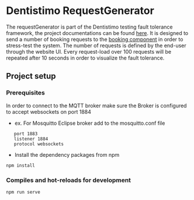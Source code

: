 # Dentistimo RequestGenerator
The requestGenerator is part of the Dentistimo testing fault tolerance framework, the project documentations can be found [here](https://github.com/krasen86/documentation). It is designed to send a number of booking requests to the [booking component](https://github.com/krasen86/booking) in order to stress-test the system. The number of requests is defined by the end-user through the website UI. Every request-load over 100 requests will be repeated after 10 seconds in order to visualize the fault tolerance.

## Project setup

### Prerequisites
In order to connect to the MQTT broker make sure the Broker is configured to accept websockets on port 1884
- ex. For Mosquitto Eclipse broker add to the mosquitto.conf file 

```
   port 1883
   listener 1884
   protocol websockets
``` 
- Install the dependency packages from npm
``` 
npm install
```

### Compiles and hot-reloads for development
```
npm run serve
```

